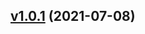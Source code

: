 
<a name="v1.0.1"></a>
## [v1.0.1](https://github.com/marmotedu/iam/compare/v1.0.0...v1.0.1) (2021-07-08)

